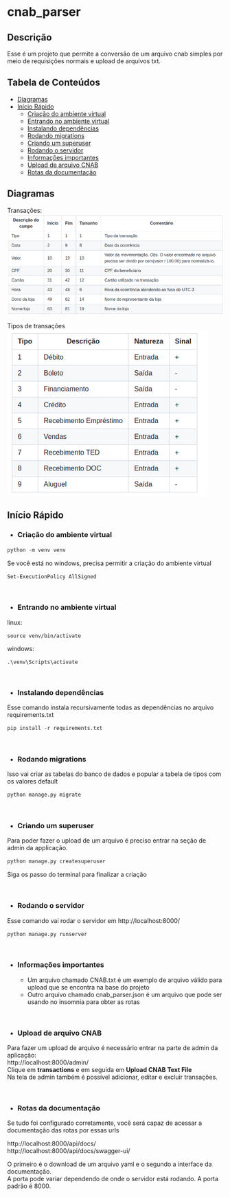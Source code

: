 # cnab_parser

## Descrição

Esse é um projeto que permite a conversão de um arquivo cnab simples por meio de requisições normais e upload de arquivos txt.

## Tabela de Conteúdos

- [Diagramas](#diagramas)
- [Início Rápido](#início-rápido)
  - [Criação do ambiente virtual](#criação-do-ambiente-virtual)
  - [Entrando no ambiente virtual](#entrando-no-ambiente-virtual)
  - [Instalando dependências](#instalando-dependências)
  - [Rodando migrations](#rodando-migrations)
  - [Criando um superuser](#criando-um-superuser)
  - [Rodando o servidor](#rodando-o-servidor)
  - [Informações importantes](#informações-importantes)
  - [Upload de arquivo CNAB](#upload-de-arquivo-cnab)
  - [Rotas da documentação](#rotas-da-documentação)

## Diagramas

Transações:
<br>
![DER](cnab_documentation.png)

Tipos de transações
<br>
![DER](transaction_types.png)

## Início Rápido

- ### Criação do ambiente virtual

```python
python -m venv venv
```

Se você está no windows, precisa permitir a criação do ambiente virtual
```bash
Set-ExecutionPolicy AllSigned
```
<br>

- ### Entrando no ambiente virtual

linux:
```
source venv/bin/activate
```

windows:
```
.\venv\Scripts\activate
```

<br>

- ### Instalando dependências

Esse comando instala recursivamente todas as dependências no arquivo requirements.txt

```python
pip install -r requirements.txt
```

<br>

- ### Rodando migrations

Isso vai criar as tabelas do banco de dados e popular a tabela de tipos com os valores default

```python
python manage.py migrate
```

<br>


- ### Criando um superuser

Para poder fazer o upload de um arquivo é preciso entrar na seção de admin da applicação.

```python
python manage.py createsuperuser
```

Siga os passo do terminal para finalizar a criação

<br>

- ### Rodando o servidor

Esse comando vai rodar o servidor em http://localhost:8000/

```python
python manage.py runserver
```

<br>

- ### Informações importantes
  - Um arquivo chamado CNAB.txt é um exemplo de arquivo válido para upload que se encontra na base do projeto
  - Outro arquivo chamado cnab_parser.json é um arquivo que pode ser usando no insomnia para obter as rotas

<br>

- ### Upload de arquivo CNAB

Para fazer um upload de arquivo é necessário entrar na parte de admin da aplicação:
<br>
http://localhost:8000/admin/
<br>
Clique em **transactions** e em seguida em **Upload CNAB Text File**
<br>
Na tela de admin também é possível adicionar, editar e excluir transações.

<br>

- ### Rotas da documentação

Se tudo foi configurado corretamente, você será capaz de acessar a documentação das rotas por essas urls

http://localhost:8000/api/docs/
<br>
http://localhost:8000/api/docs/swagger-ui/

O primeiro é o download de um arquivo yaml e o segundo a interface da documentação.
<br>
A porta pode variar dependendo de onde o servidor está rodando. A porta padrão é 8000.

